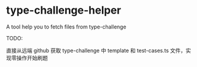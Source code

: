# type-challenge-helper

A tool help you to fetch files from type-challenge

TODO:

直接从远端 github 获取 type-challenge 中 template 和 test-cases.ts 文件，实现零操作开始刷题

